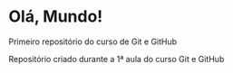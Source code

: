 # Olá, Mundo!
 Primeiro repositório do curso de Git e GitHub

 Repositório criado durante a 1ª aula do curso Git e GitHub
